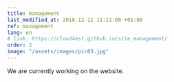 ```yaml
---
title: management
last_modified_at: 2018-12-11 11:11:00 +01:00
ref: management
lang: en
# link: https://cloud4est.github.io/site_management/
order: 2
image: "/assets/images/pic03.jpg"
---
```


We are currently working on the website.
